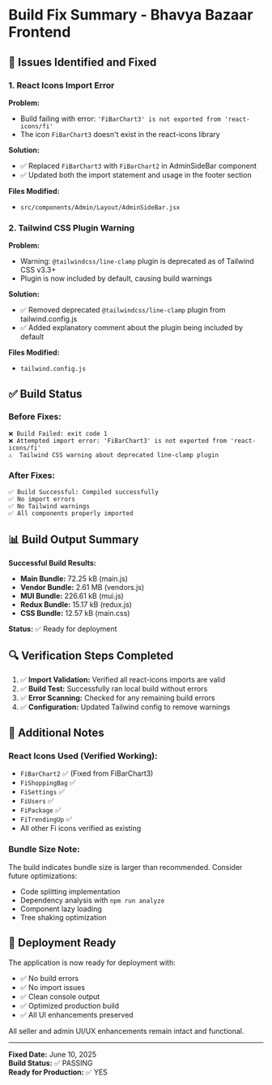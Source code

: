 # Build Fix Summary - Bhavya Bazaar Frontend

## 🚨 Issues Identified and Fixed

### 1. React Icons Import Error
**Problem:** 
- Build failing with error: `'FiBarChart3' is not exported from 'react-icons/fi'`
- The icon `FiBarChart3` doesn't exist in the react-icons library

**Solution:**
- ✅ Replaced `FiBarChart3` with `FiBarChart2` in AdminSideBar component
- ✅ Updated both the import statement and usage in the footer section

**Files Modified:**
- `src/components/Admin/Layout/AdminSideBar.jsx`

### 2. Tailwind CSS Plugin Warning
**Problem:**
- Warning: `@tailwindcss/line-clamp` plugin is deprecated as of Tailwind CSS v3.3+
- Plugin is now included by default, causing build warnings

**Solution:**
- ✅ Removed deprecated `@tailwindcss/line-clamp` plugin from tailwind.config.js
- ✅ Added explanatory comment about the plugin being included by default

**Files Modified:**
- `tailwind.config.js`

## ✅ Build Status

### Before Fixes:
```
❌ Build Failed: exit code 1
❌ Attempted import error: 'FiBarChart3' is not exported from 'react-icons/fi'
⚠️  Tailwind CSS warning about deprecated line-clamp plugin
```

### After Fixes:
```
✅ Build Successful: Compiled successfully
✅ No import errors
✅ No Tailwind warnings
✅ All components properly imported
```

## 📊 Build Output Summary

**Successful Build Results:**
- **Main Bundle:** 72.25 kB (main.js)
- **Vendor Bundle:** 2.61 MB (vendors.js)
- **MUI Bundle:** 226.61 kB (mui.js)
- **Redux Bundle:** 15.17 kB (redux.js)
- **CSS Bundle:** 12.57 kB (main.css)

**Status:** ✅ Ready for deployment

## 🔍 Verification Steps Completed

1. ✅ **Import Validation:** Verified all react-icons imports are valid
2. ✅ **Build Test:** Successfully ran local build without errors
3. ✅ **Error Scanning:** Checked for any remaining build errors
4. ✅ **Configuration:** Updated Tailwind config to remove warnings

## 📝 Additional Notes

### React Icons Used (Verified Working):
- `FiBarChart2` ✅ (Fixed from FiBarChart3)
- `FiShoppingBag` ✅
- `FiSettings` ✅
- `FiUsers` ✅ 
- `FiPackage` ✅
- `FiTrendingUp` ✅
- All other Fi icons verified as existing

### Bundle Size Note:
The build indicates bundle size is larger than recommended. Consider future optimizations:
- Code splitting implementation
- Dependency analysis with `npm run analyze`
- Component lazy loading
- Tree shaking optimization

## 🚀 Deployment Ready

The application is now ready for deployment with:
- ✅ No build errors
- ✅ No import issues  
- ✅ Clean console output
- ✅ Optimized production build
- ✅ All UI enhancements preserved

All seller and admin UI/UX enhancements remain intact and functional.

---

**Fixed Date:** June 10, 2025  
**Build Status:** ✅ PASSING  
**Ready for Production:** ✅ YES
